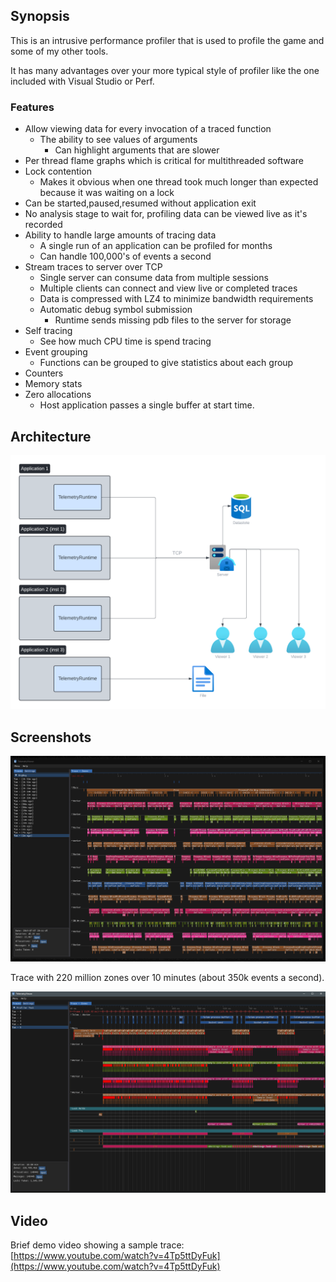 ## Synopsis

This is an intrusive performance profiler that is used to profile the game and some of my other tools.

It has many advantages over your more typical style of profiler like the one included with Visual Studio or Perf.

### Features

- Allow viewing data for every invocation of a traced function
    - The ability to see values of arguments
        - Can highlight arguments that are slower
- Per thread flame graphs which is critical for multithreaded software
- Lock contention
    - Makes it obvious when one thread took much longer than expected because it was waiting on a lock
- Can be started,paused,resumed without application exit
- No analysis stage to wait for, profiling data can be viewed live as it's recorded
- Ability to handle large amounts of tracing data
    - A single run of an application can be profiled for months
    - Can handle 100,000's of events a second
- Stream traces to server over TCP
    - Single server can consume data from multiple sessions
    - Multiple clients can connect and view live or completed traces
    - Data is compressed with LZ4 to minimize bandwidth requirements
    - Automatic debug symbol submission
        - Runtime sends missing pdb files to the server for storage
- Self tracing
    - See how much CPU time is spend tracing
- Event grouping
    - Functions can be grouped to give statistics about each group
- Counters
- Memory stats
- Zero allocations
    - Host application passes a single buffer at start time.

## Architecture

![architecture overview](../../docs/img/architecture-telem.png)

## Screenshots

![telem-0](../../docs/img/telem-0.png)

Trace with 220 million zones over 10 minutes (about 350k events a second).

![telem-1](../../docs/img/telem-1.png)

## Video

Brief demo video showing a sample trace: [https://www.youtube.com/watch?v=4Tp5ttDyFuk](https://www.youtube.com/watch?v=4Tp5ttDyFuk)